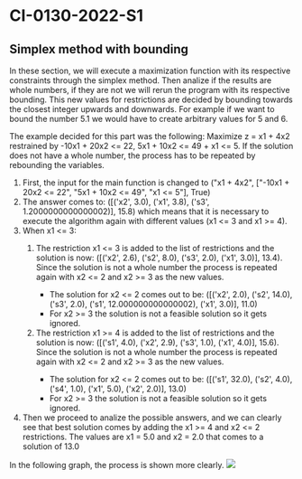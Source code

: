 
# CI-0130-2022-S1

## Simplex method with bounding
In these section, we will execute a maximization function with its respective constraints through the simplex method. Then analize if the results are whole numbers, if they are not we will rerun the program with its respective bounding. This new values for restrictions are decided by bounding towards the closest integer upwards and downwards. For example if we want to bound the number 5.1 we would have to create arbitrary values for 5 and 6. 

The example decided for this part was the following: 
Maximize z = x1 + 4x2 restrained by -10x1 + 20x2 <= 22, 5x1 + 10x2 <= 49 + x1 <= 5. If the solution does not have a whole number, the process has to be repeated by rebounding the variables. 

<ol>
    <li> First, the input for the main function is changed to ("x1 + 4x2", ["-10x1 + 20x2 <= 22", "5x1 + 10x2 <= 49", "x1 <= 5"], True) </li>
    <li> The answer comes to: ([('x2', 3.0), ('x1', 3.8), ('s3', 1.2000000000000002)], 15.8) which means that it is necessary to execute the algorithm again with different values (x1 <= 3 and x1 >= 4).
    <li>When x1 <= 3: </li>
        <ol>
        <li> The restriction x1 <= 3 is added to the list of restrictions and the solution is now: ([('x2', 2.6), ('s2', 8.0), ('s3', 2.0), ('x1', 3.0)], 13.4). Since the solution is not a whole number the process is repeated again with x2 <= 2 and x2 >= 3 as the new values. </li>
        <ul>
        <li>The solution for x2 <= 2 comes out to be: ([('x2', 2.0), ('s2', 14.0), ('s3', 2.0), ('s1', 12.000000000000002), ('x1', 3.0)], 11.0) </li> 
        <li>For x2 >= 3 the solution is not a feasible solution so it gets ignored.</li> 
        </ul>
        <li>The restriction x1 >= 4 is added to the list of restrictions and the solution is now: ([('s1', 4.0), ('x2', 2.9), ('s3', 1.0), ('x1', 4.0)], 15.6). Since the solution is not a whole number the process is repeated again with x2 <= 2 and x2 >= 3 as the new values.
        </li>
        <ul>
        <li>The solution for x2 <= 2 comes out to be: ([('s1', 32.0), ('s2', 4.0), ('s4', 1.0), ('x1', 5.0), ('x2', 2.0)], 13.0)</li>
        <li>For x2 >= 3 the solution is not a feasible solution so it gets ignored.
        </ul>
        </ul>
        </ol>
    <li>Then we proceed to analize the possible answers, and we can clearly see that best solution comes by adding the x1 >= 4 and x2 <= 2 restrictions. The values are x1 = 5.0 and x2 = 2.0 that comes to a solution of 13.0 </li>
    </li>
</ol>

In the following graph, the process is shown more clearly. ![](https://i.imgur.com/JWm5lFf.jpg)




